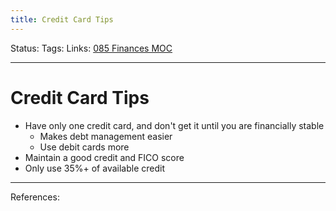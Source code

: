 ```yaml
---
title: Credit Card Tips
---
```

Status:
Tags:
Links: [085 Finances MOC](out/085-finances-moc.md)
___
# Credit Card Tips
- Have only one credit card, and don't get it until you are financially stable
	- Makes debt management easier
	- Use debit cards more
- Maintain a good credit and FICO score
- Only use 35%+ of available credit
___
References: